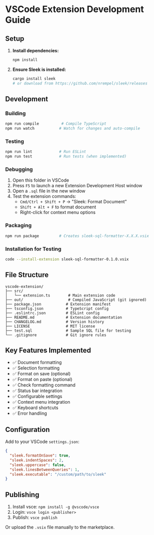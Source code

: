# VSCode Extension Development Guide

## Setup

1. **Install dependencies:**

   ```bash
   npm install
   ```

2. **Ensure Sleek is installed:**

   ```bash
   cargo install sleek
   # or download from https://github.com/nrempel/sleek/releases
   ```

## Development

### Building

```bash
npm run compile          # Compile TypeScript
npm run watch           # Watch for changes and auto-compile
```

### Testing

```bash
npm run lint            # Run ESLint
npm run test            # Run tests (when implemented)
```

### Debugging

1. Open this folder in VSCode
2. Press `F5` to launch a new Extension Development Host window
3. Open a `.sql` file in the new window
4. Test the extension commands:
   - `Cmd/Ctrl + Shift + P` → "Sleek: Format Document"
   - `Shift + Alt + F` to format document
   - Right-click for context menu options

### Packaging

```bash
npm run package         # Creates sleek-sql-formatter-X.X.X.vsix
```

### Installation for Testing

```bash
code --install-extension sleek-sql-formatter-0.1.0.vsix
```

## File Structure

```
vscode-extension/
├── src/
│   └── extension.ts        # Main extension code
├── out/                    # Compiled JavaScript (git ignored)
├── package.json           # Extension manifest
├── tsconfig.json          # TypeScript config
├── .eslintrc.json         # ESLint config
├── README.md              # Extension documentation
├── CHANGELOG.md           # Version history
├── LICENSE                # MIT license
├── test.sql               # Sample SQL file for testing
└── .gitignore             # Git ignore rules
```

## Key Features Implemented

- ✅ Document formatting
- ✅ Selection formatting
- ✅ Format on save (optional)
- ✅ Format on paste (optional)
- ✅ Check formatting command
- ✅ Status bar integration
- ✅ Configurable settings
- ✅ Context menu integration
- ✅ Keyboard shortcuts
- ✅ Error handling

## Configuration

Add to your VSCode `settings.json`:

```json
{
  "sleek.formatOnSave": true,
  "sleek.indentSpaces": 2,
  "sleek.uppercase": false,
  "sleek.linesBetweenQueries": 1,
  "sleek.executable": "/custom/path/to/sleek"
}
```

## Publishing

1. Install vsce: `npm install -g @vscode/vsce`
2. Login: `vsce login <publisher>`
3. Publish: `vsce publish`

Or upload the `.vsix` file manually to the marketplace.
